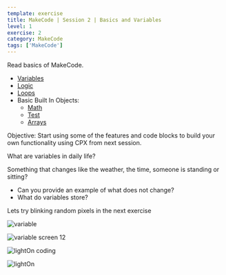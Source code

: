 ```yaml
---
template: exercise
title: MakeCode | Session 2 | Basics and Variables
level: 1
exercise: 2
category: MakeCode
tags: ['MakeCode']
---
```


Read basics of MakeCode.

- [Variables](https://makecode.adafruit.com/blocks/variables)
- [Logic](https://makecode.adafruit.com/blocks/logic)
- [Loops](https://makecode.adafruit.com/blocks/loops)
- Basic Built In Objects:
  - [Math](https://makecode.adafruit.com/reference/math)
  - [Test](https://makecode.adafruit.com/reference/text)
  - [Arrays](https://makecode.adafruit.com/reference/arrays)

Objective: Start using some of the features and code blocks to build your own functionality using CPX from next session.

What are variables in daily life?

Something that changes like the weather, the time, someone is standing or
sitting?

- Can you provide an example of what does not change?
- What do variables store?

Lets try blinking random pixels in the next exercise

![variable](session2.gif)

![variable screen 12](e2-12.png)

![lightOn coding](lightOn.gif)

![lightOn](lightOn.png)
